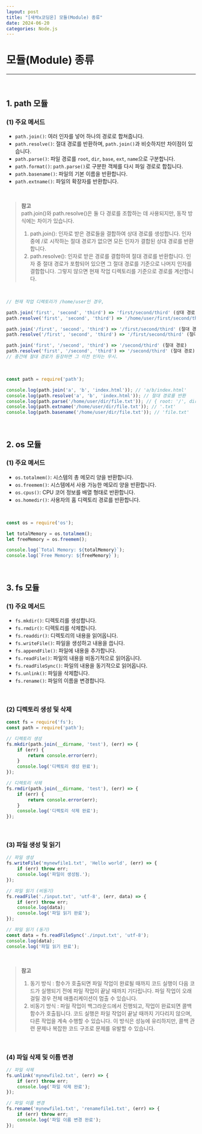 ```yaml
---
layout: post
title: "[새싹x코딩온] 모듈(Module) 종류"
date: 2024-06-20
categories: Node.js
---
```


# 모듈(Module) 종류

<hr>
<br>

## 1. path 모듈

### (1) 주요 메서드

- `path.join()`: 여러 인자를 넣어 하나의 경로로 합쳐줍니다.
- `path.resolve()`: 절대 경로를 반환하며, `path.join()`과 비슷하지만 차이점이 있습니다.
- `path.parse()`: 파일 경로를 `root`, `dir`, `base`, `ext`, `name`으로 구분합니다.
- `path.format()`: `path.parse()`로 구분한 객체를 다시 파일 경로로 합칩니다.
- `path.basename()`: 파일의 기본 이름을 반환합니다.
- `path.extname()`: 파일의 확장자를 반환합니다.

<br>

> **참고** <br>
path.join()와 path.resolve()은 둘 다 경로를 조합하는 데 사용되지만, 동작 방식에는 차이가 있습니다. <br>
> 1) path.join(): 인자로 받은 경로들을 결합하여 상대 경로를 생성합니다. 인자 중에 /로 시작하는 절대 경로가 없으면 모든 인자가 결합된 상대 경로를 반환합니다. <br>
> 2) path.resolve(): 인자로 받은 경로를 결합하여 절대 경로를 반환합니다. 인자 중 절대 경로가 포함되어 있으면 그 절대 경로를 기준으로 나머지 인자를 결합합니다. 그렇지 않으면 현재 작업 디렉토리를 기준으로 경로를 계산합니다.

<br>

``` js
// 현재 작업 디렉토리가 /home/user인 경우,

path.join('first', 'second', 'third') => 'first/second/third' (상대 경로)
path.resolve('first', 'second', 'third') => '/home/user/first/second/third' (절대 경로)

path.join('/first', 'second', 'third') => '/first/second/third' (절대 경로)
path.resolve('/first', 'second', 'third') => '/first/second/third' (절대 경로)

path.join('first', '/second', 'third') => '/second/third' (절대 경로)
path.resolve('first', '/second', 'third') => '/second/third' (절대 경로)
// 중간에 절대 경로가 등장하면 그 이전 인자는 무시.
```

<br>

```js
const path = require('path');

console.log(path.join('a', 'b', 'index.html')); // 'a/b/index.html'
console.log(path.resolve('a', 'b', 'index.html')); // 절대 경로를 반환
console.log(path.parse('/home/user/dir/file.txt')); // { root: '/', dir: '/home/user/dir', base: 'file.txt', ext: '.txt', name: 'file' }
console.log(path.extname('/home/user/dir/file.txt')); // '.txt'
console.log(path.basename('/home/user/dir/file.txt')); // 'file.txt'
```

<br>

## 2. os 모듈

### (1) 주요 메서드

- `os.totalmem()`: 시스템의 총 메모리 양을 반환합니다.
- `os.freemem()`: 시스템에서 사용 가능한 메모리 양을 반환합니다.
- `os.cpus()`: CPU 코어 정보를 배열 형태로 반환합니다.
- `os.homedir()`: 사용자의 홈 디렉토리 경로를 반환합니다.

<br>

```js
const os = require('os');

let totalMemory = os.totalmem();
let freeMemory = os.freemem();

console.log(`Total Memory: ${totalMemory}`);
console.log(`Free Memory: ${freeMemory}`);
```

<br>

## 3. fs 모듈

### (1) 주요 메서드

- `fs.mkdir()`: 디렉토리를 생성합니다.
- `fs.rmdir()`: 디렉토리를 삭제합니다.
- `fs.readdir()`: 디렉토리의 내용을 읽어옵니다.
- `fs.writeFile()`: 파일을 생성하고 내용을 씁니다.
- `fs.appendFile()`: 파일에 내용을 추가합니다.
- `fs.readFile()`: 파일의 내용을 비동기적으로 읽어옵니다.
- `fs.readFileSync()`: 파일의 내용을 동기적으로 읽어옵니다.
- `fs.unlink()`: 파일을 삭제합니다.
- `fs.rename()`: 파일의 이름을 변경합니다.

<br>

### (2) 디렉토리 생성 및 삭제

```js
const fs = require('fs');
const path = require('path');

// 디렉토리 생성
fs.mkdir(path.join(__dirname, 'test'), (err) => {
    if (err) {
        return console.error(err);
    }
    console.log('디렉토리 생성 완료');
});

// 디렉토리 삭제
fs.rmdir(path.join(__dirname, 'test'), (err) => {
    if (err) {
        return console.error(err);
    }
    console.log('디렉토리 삭제 완료');
});
```

<br>

### (3) 파일 생성 및 읽기

```js
// 파일 생성
fs.writeFile('mynewfile1.txt', 'Hello world', (err) => {
    if (err) throw err;
    console.log('파일이 생성됨.');
});

// 파일 읽기 (비동기)
fs.readFile('./input.txt', 'utf-8', (err, data) => {
    if (err) throw err;
    console.log(data);
    console.log('파일 읽기 완료');
});

// 파일 읽기 (동기)
const data = fs.readFileSync('./input.txt', 'utf-8');
console.log(data);
console.log('파일 읽기 완료');
```

<br>

> **참고**
> 1) 동기 방식 : 함수가 호출되면 파일 작업이 완료될 때까지 코드 실행이 다음 코드가 실행되기 전에 파일 작업이 끝날 때까지 기다립니다. 파일 작업이 오래 걸릴 경우 전체 애플리케이션이 멈출 수 있습니다. <br>
> 2) 비동기 방식 : 파일 작업이 백그라운드에서 진행되고, 작업이 완료되면 콜백 함수가 호출됩니다. 코드 실행은 파일 작업이 끝날 때까지 기다리지 않으며, 다른 작업을 계속 수행할 수 있습니다. 이 방식은 성능에 유리하지만, 콜백 관련 문제나 복잡한 코드 구조로 문제를 유발할 수 있습니다.

<br>

### (4) 파일 삭제 및 이름 변경

```js
// 파일 삭제
fs.unlink('mynewfile2.txt', (err) => {
    if (err) throw err;
    console.log('파일 삭제 완료');
});

// 파일 이름 변경
fs.rename('mynewfile1.txt', 'renamefile1.txt', (err) => {
    if (err) throw err;
    console.log('파일 이름 변경 완료');
});
```
